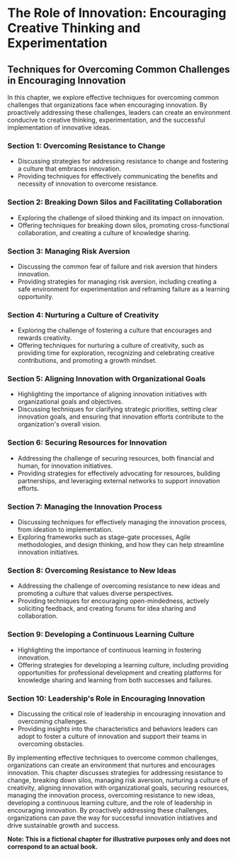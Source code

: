 The Role of Innovation: Encouraging Creative Thinking and Experimentation
=========================================================================

Techniques for Overcoming Common Challenges in Encouraging Innovation
---------------------------------------------------------------------------------

In this chapter, we explore effective techniques for overcoming common challenges that organizations face when encouraging innovation. By proactively addressing these challenges, leaders can create an environment conducive to creative thinking, experimentation, and the successful implementation of innovative ideas.

### Section 1: Overcoming Resistance to Change

* Discussing strategies for addressing resistance to change and fostering a culture that embraces innovation.
* Providing techniques for effectively communicating the benefits and necessity of innovation to overcome resistance.

### Section 2: Breaking Down Silos and Facilitating Collaboration

* Exploring the challenge of siloed thinking and its impact on innovation.
* Offering techniques for breaking down silos, promoting cross-functional collaboration, and creating a culture of knowledge sharing.

### Section 3: Managing Risk Aversion

* Discussing the common fear of failure and risk aversion that hinders innovation.
* Providing strategies for managing risk aversion, including creating a safe environment for experimentation and reframing failure as a learning opportunity.

### Section 4: Nurturing a Culture of Creativity

* Exploring the challenge of fostering a culture that encourages and rewards creativity.
* Offering techniques for nurturing a culture of creativity, such as providing time for exploration, recognizing and celebrating creative contributions, and promoting a growth mindset.

### Section 5: Aligning Innovation with Organizational Goals

* Highlighting the importance of aligning innovation initiatives with organizational goals and objectives.
* Discussing techniques for clarifying strategic priorities, setting clear innovation goals, and ensuring that innovation efforts contribute to the organization's overall vision.

### Section 6: Securing Resources for Innovation

* Addressing the challenge of securing resources, both financial and human, for innovation initiatives.
* Providing strategies for effectively advocating for resources, building partnerships, and leveraging external networks to support innovation efforts.

### Section 7: Managing the Innovation Process

* Discussing techniques for effectively managing the innovation process, from ideation to implementation.
* Exploring frameworks such as stage-gate processes, Agile methodologies, and design thinking, and how they can help streamline innovation initiatives.

### Section 8: Overcoming Resistance to New Ideas

* Addressing the challenge of overcoming resistance to new ideas and promoting a culture that values diverse perspectives.
* Providing techniques for encouraging open-mindedness, actively soliciting feedback, and creating forums for idea sharing and collaboration.

### Section 9: Developing a Continuous Learning Culture

* Highlighting the importance of continuous learning in fostering innovation.
* Offering strategies for developing a learning culture, including providing opportunities for professional development and creating platforms for knowledge sharing and learning from both successes and failures.

### Section 10: Leadership's Role in Encouraging Innovation

* Discussing the critical role of leadership in encouraging innovation and overcoming challenges.
* Providing insights into the characteristics and behaviors leaders can adopt to foster a culture of innovation and support their teams in overcoming obstacles.

By implementing effective techniques to overcome common challenges, organizations can create an environment that nurtures and encourages innovation. This chapter discusses strategies for addressing resistance to change, breaking down silos, managing risk aversion, nurturing a culture of creativity, aligning innovation with organizational goals, securing resources, managing the innovation process, overcoming resistance to new ideas, developing a continuous learning culture, and the role of leadership in encouraging innovation. By proactively addressing these challenges, organizations can pave the way for successful innovation initiatives and drive sustainable growth and success.

**Note: This is a fictional chapter for illustrative purposes only and does not correspond to an actual book.**
